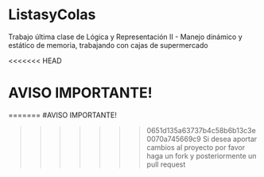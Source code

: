 # ListasyColas
Trabajo última clase de Lógica y Representación II - Manejo dinámico y estático de memoria, trabajando con cajas de supermercado

<<<<<<< HEAD
# AVISO IMPORTANTE!
=======
#AVISO IMPORTANTE!
>>>>>>> 0651d135a63737b4c58b6b13c3e0070a745669c9
Si desea aportar cambios al proyecto por favor haga un fork y posteriormente un pull request
